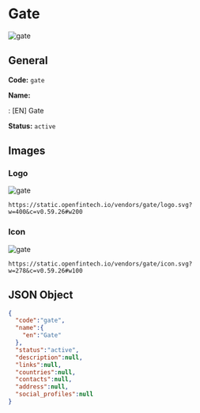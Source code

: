 
# Gate 
![gate](https://static.openfintech.io/vendors/gate/logo.svg?w=400&c=v0.59.26#w200)  

## General 
 
**Code:** `gate` 
 
**Name:** 
 
:	[EN] Gate 
 
**Status:** `active` 
 

## Images 

### Logo 
 
![gate](https://static.openfintech.io/vendors/gate/logo.svg?w=400&c=v0.59.26#w200)  

```
https://static.openfintech.io/vendors/gate/logo.svg?w=400&c=v0.59.26#w200
```  

### Icon 
 
![gate](https://static.openfintech.io/vendors/gate/icon.svg?w=278&c=v0.59.26#w100)  

```
https://static.openfintech.io/vendors/gate/icon.svg?w=278&c=v0.59.26#w100
```  

## JSON Object 

```json
{
  "code":"gate",
  "name":{
    "en":"Gate"
  },
  "status":"active",
  "description":null,
  "links":null,
  "countries":null,
  "contacts":null,
  "address":null,
  "social_profiles":null
}
```  
